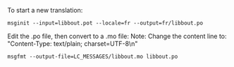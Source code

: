 
To start a new translation:

    msginit --input=libbout.pot --locale=fr --output=fr/libbout.po

Edit the .po file, then convert to a .mo file:
Note: Change the content line to: "Content-Type: text/plain; charset=UTF-8\n"

    msgfmt --output-file=LC_MESSAGES/libbout.mo libbout.po
